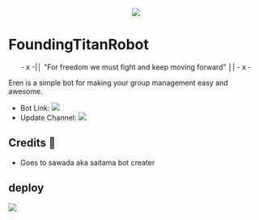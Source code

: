 <p align="center">
  <img src="https://telegra.ph/file/eeef5ddbe7f33338aa311.jpg">
</p>

# FoundingTitanRobot

<p align="center">
- x -|│ "For freedom we must fight and keep moving forward”  │| - x -
</p>




Eren is a simple bot for making your group management easy and awesome.

* Bot Link:  <a href="http://t.me/FoundingTitanRobot" alt="FoundingtitanRobot"> <img src="https://img.shields.io/badge/-FoundingTitanRobot-red" /> </a>
* Update Channel: <a  href="https://t.me/foundingtitanupdates/" alt="foundingtitanupdates"> <img src="https://img.shields.io/badge/-Update%20channel-lightgrey" /> </a>

## Credits 📍
* Goes to sawada aka saitama bot creater

## deploy 
<a href="https://heroku.com/deploy?template=https://github.com/sasukeuchiha912/FoundingTitanRobot"> <img src="https://img.shields.io/badge/-Deploy%20To%20Heroku-blueviolet" /> </a>
